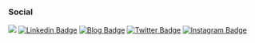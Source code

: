 <!--
### Hi there 👋
- 🔭 I'm Herminio Torres and I'm a Software Engineer obsessed with designing and building exceptional, high-quality, performant websites and applications.
-->

### Social
![](https://komarev.com/ghpvc/?username=herminiotorres&color=blueviolet)
[![Linkedin Badge](https://img.shields.io/badge/-LinkedIn-blue?style=flat&logo=Linkedin&logoColor=white&link=https://www.linkedin.com/in/herminiotorres/)](https://www.linkedin.com/in/herminiotorres/)
[![Blog Badge](https://img.shields.io/badge/-blog-blue?style=flat&logo=github&logoColor=white&link=https://dev.to/herminiotorres)](https://dev.to/herminiotorres)
[![Twitter Badge](https://img.shields.io/badge/-herminiotorres-blue?style=flat&logo=twitter&logoColor=white&link=https://twitter.com/herminiotorres)](https://twitter.com/herminiotorres)
[![Instagram Badge](https://img.shields.io/badge/-herminiotorres-blue?style=flat&logo=instagram&logoColor=white&link=https://instagram.com/herminiotorres)](https://instagram.com/herminiotorres)

<!--
### About
- 🌱 I’m currently learning:
  - I learning Frontend Stuffs like: HTML, CSS, JS.
  - I learning Elixir, OTP, LiveView, Surface.
  
- ⚡ Fun fact:
  - I ride 340km with a bike without gears
  - I did my first step to made myself as a robot, and my arm has a titanium piece with 8 screws.
-->
<!--  
### Stats
<div>
  <a href="https://github.com/herminiotorres">
  <img height="180em" src="https://github-readme-stats.vercel.app/api?username=herminiotorres&show_icons=true&theme=dracula&include_all_commits=true&count_private=true"/>
  <img height="180em" src="https://github-readme-stats.vercel.app/api/top-langs/?username=herminiotorres&layout=compact&langs_count=16&theme=dracula"/>
<div>
-->
<!--
**herminiotorres/herminiotorres** is a ✨ _special_ ✨ repository because its `README.md` (this file) appears on your GitHub profile.

Here are some ideas to get you started:

- 🔭 I’m currently working on ...
- 🌱 I’m currently learning ...
- 👯 I’m looking to collaborate on ...
- 🤔 I’m looking for help with ...
- 💬 Ask me about ...
- 📫 How to reach me: ...
- 😄 Pronouns: ...
- ⚡ Fun fact: ...

-->


